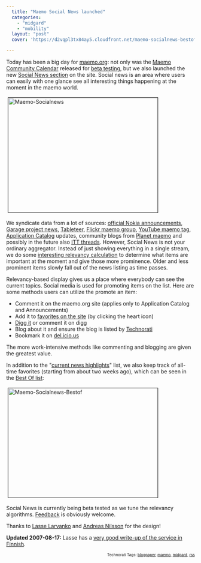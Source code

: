 ```yaml
---
  title: "Maemo Social News launched"
  categories: 
    - "midgard"
    - "mobility"
  layout: "post"
  cover: 'https://d2vqpl3tx84ay5.cloudfront.net/maemo-socialnews-bestof.jpg'

---
```

Today has been a big day for <a href="http://maemo.org/">maemo.org</a>: not only was the <a href="http://protoblogr.net/blog/view/maemo_community_calendar.html">Maemo Community Calendar</a> released for <a href="http://protoblogr.net/blog/view/calendar_beta_published.html">beta testing</a>, but we also launched the new <a href="http://maemo.org/news">Social News section</a> on the site. Social news is an area where users can easily with one glance see all interesting things happening at the moment in the maemo world.


<img src="https://d2vqpl3tx84ay5.cloudfront.net/maemo-socialnews.jpg" height="306" width="400" border="1" hspace="4" vspace="4" alt="Maemo-Socialnews" />

We syndicate data from a lot of sources: <a href="http://maemo.org/news/announcements/">official Nokia announcements</a>, <a href="https://garage.maemo.org/news/">Garage project news</a>, <a href="http://tableteer.nokia.com/">Tableteer</a>, <a href="http://www.flickr.com/groups/maemo/">Flickr maemo group</a>, <a href="http://www.youtube.com/results?search_query=Maemo&amp;search_type=tag">YouTube maemo tag</a>, <a href="http://maemo.org/downloads/">Application Catalog</a> updates, community blogs from <a href="http://maemo.org/news/planet-maemo/">Planet maemo</a> and possibly in the future also <a href="http://www.internettablettalk.com/forums/">ITT threads</a>. However, Social News is not your ordinary aggregator. Instead of just showing everything in a single stream, we do some <a href="http://bergie.iki.fi/blog/calculating_news_item_relevance/">interesting relevancy calculation</a> to determine what items are important at the moment and give those more prominence. Older and less prominent items slowly fall out of the news listing as time passes.

Relevancy-based display gives us a place where everybody can see the current topics. Social media is used for promoting items on the list. Here are some methods users can utilize the promote an item:
<ul><li>Comment it on the maemo.org site (applies only to Application Catalog and Announcements)</li><li>Add it to <a href="https://maemo.org/community/favorites/">favorites on the site</a> (by clicking the heart icon)</li><li><a href="http://digg.com/submit">Digg it</a> or comment it on digg</li><li>Blog about it and ensure the blog is listed by <a href="http://technorati.com/">Technorati</a></li><li>Bookmark it on <a href="http://del.icio.us/">del.icio.us</a></li></ul>The more work-intensive methods like commenting and blogging are given the greatest value. 

In addition to the "<a href="http://maemo.org/news">current news highlights</a>" list, we also keep track of all-time favorites (starting from about two weeks ago), which can be seen in the <a href="http://maemo.org/news/best">Best Of list</a>:

<img src="https://d2vqpl3tx84ay5.cloudfront.net/maemo-socialnews-bestof.jpg" height="292" width="400" border="1" hspace="4" vspace="4" alt="Maemo-Socialnews-Bestof" />

Social News is currently being beta tested as we tune the relevancy algorithms. <a href="http://bergie.jaiku.com/presence/9362173#comments">Feedback</a> is obviously welcome. 

Thanks to <a href="http://www.inventive.fi/">Lasse Larvanko</a> and <a href="http://www.andreasn.se/">Andreas Nilsson</a> for the design!

<strong>Updated 2007-08-17:</strong> Lasse has a <a href="http://www.inventive.fi/sosiaalista-suunnittelua-maemoorg-news/">very good write-up of the service in Finnish</a>.

<p style="text-align:right;font-size:10px;">Technorati Tags: <a href="http://www.technorati.com/tag/blogpaper" rel="tag">blogpaper</a>, <a href="http://www.technorati.com/tag/maemo" rel="tag">maemo</a>, <a href="http://www.technorati.com/tag/midgard" rel="tag">midgard</a>, <a href="http://www.technorati.com/tag/rss" rel="tag">rss</a></p>

